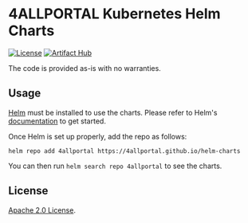 # 4ALLPORTAL Kubernetes Helm Charts

[![License](https://img.shields.io/badge/License-Apache%202.0-blue.svg)](https://opensource.org/licenses/Apache-2.0)
[![Artifact Hub](https://img.shields.io/endpoint?url=https://artifacthub.io/badge/repository/four-allportal)](https://artifacthub.io/packages/search?repo=four-allportal)

The code is provided as-is with no warranties.

## Usage

[Helm](https://helm.sh) must be installed to use the charts.
Please refer to Helm's [documentation](https://helm.sh/docs/) to get started.

Once Helm is set up properly, add the repo as follows:

```console
helm repo add 4allportal https://4allportal.github.io/helm-charts
```

You can then run `helm search repo 4allportal` to see the charts.

## License

[Apache 2.0 License](https://github.com/4allportal/helm-charts/blob/main/LICENSE).

